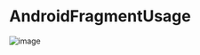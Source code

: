 # AndroidFragmentUsage
![image](https://github.com/selinihtyr/AndroidFragmentUsage/assets/122679970/ec104119-9e5d-48de-bf48-d2764d0e71be)
